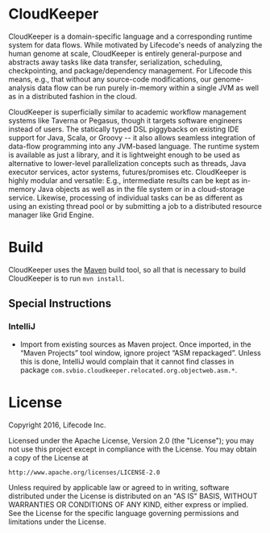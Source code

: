 # CloudKeeper
CloudKeeper is a domain-specific language and a corresponding runtime system for data flows. While motivated by
Lifecode's needs of analyzing the human genome at scale, CloudKeeper is entirely general-purpose and abstracts away
tasks like data transfer, serialization, scheduling, checkpointing, and package/dependency management. For Lifecode this
means, e.g., that without any source-code modifications, our genome-analysis data flow can be run purely in-memory
within a single JVM as well as in a distributed fashion in the cloud.

CloudKeeper is superficially similar to academic workflow management systems like Taverna or Pegasus, though it targets
software engineers instead of users. The statically typed DSL piggybacks on existing IDE support for Java, Scala, or
Groovy -- it also allows seamless integration of data-flow programming into any JVM-based language. The runtime system
is available as just a library, and it is lightweight enough to be used as alternative to lower-level parallelization
concepts such as threads, Java executor services, actor systems, futures/promises etc. CloudKeeper is highly modular and
versatile: E.g., intermediate results can be kept as in-memory Java objects as well as in the file system or in a
cloud-storage service. Likewise, processing of individual tasks can be as different as using an existing thread pool or
by submitting a job to a distributed resource manager like Grid Engine.

# Build

CloudKeeper uses the [Maven](https://maven.apache.org) build tool, so all that is necessary to build CloudKeeper is to
run `mvn install`.

## Special Instructions

### IntelliJ

- Import from existing sources as Maven project. Once imported, in the “Maven Projects” tool window, ignore project
  “ASM repackaged”. Unless this is done, IntelliJ would complain that it cannot find classes in package
  `com.svbio.cloudkeeper.relocated.org.objectweb.asm.*`.

# License

Copyright 2016, Lifecode Inc.

Licensed under the Apache License, Version 2.0 (the "License");
you may not use this project except in compliance with the License.
You may obtain a copy of the License at

    http://www.apache.org/licenses/LICENSE-2.0

Unless required by applicable law or agreed to in writing, software
distributed under the License is distributed on an "AS IS" BASIS,
WITHOUT WARRANTIES OR CONDITIONS OF ANY KIND, either express or implied.
See the License for the specific language governing permissions and
limitations under the License.
